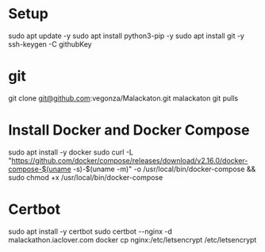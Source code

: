 # Setup
sudo apt update -y
sudo apt install python3-pip -y
sudo apt install git -y
ssh-keygen -C githubKey

# git
git clone git@github.com:vegonza/Malackaton.git malackaton
git pulls

# Install Docker and Docker Compose
sudo apt install -y docker
sudo curl -L "https://github.com/docker/compose/releases/download/v2.16.0/docker-compose-$(uname -s)-$(uname -m)" -o /usr/local/bin/docker-compose && sudo chmod +x /usr/local/bin/docker-compose

# Certbot
sudo apt install -y certbot
sudo certbot --nginx -d malackathon.iaclover.com
docker cp nginx:/etc/letsencrypt /etc/letsencrypt
